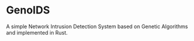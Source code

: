 # GenoIDS

A simple Network Intrusion Detection System based on Genetic Algorithms and implemented in Rust.